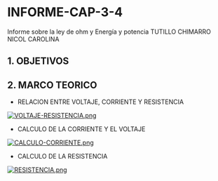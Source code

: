 # INFORME-CAP-3-4
Informe sobre la ley de ohm y Energía y potencia 
TUTILLO CHIMARRO NICOL CAROLINA  
<h2><b>1. OBJETIVOS</b></h2>



<h2><b>2. MARCO TEORICO</b></h2>

  - RELACION ENTRE VOLTAJE, CORRIENTE Y RESISTENCIA 
  
[![VOLTAJE-RESISTENCIA.png](https://i.postimg.cc/4xTsRpcv/VOLTAJE-RESISTENCIA.png)](https://postimg.cc/BXNdxLMt)

  - CALCULO DE LA CORRIENTE Y EL VOLTAJE 
  
[![CALCULO-CORRIENTE.png](https://i.postimg.cc/6Qq9MtRF/CALCULO-CORRIENTE.png)](https://postimg.cc/Mck2Tk9Y)

  - CALCULO DE LA RESISTENCIA
  
[![RESISTENCIA.png](https://i.postimg.cc/7YNwDfnp/RESISTENCIA.png)](https://postimg.cc/D8mtPfDg)
